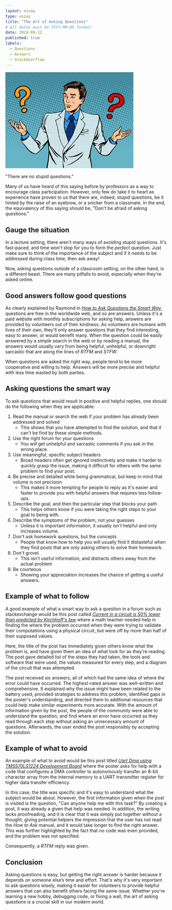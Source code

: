 ```yaml
---
layout: essay
type: essay
title: "The Art of Asking Questions"
# All dates must be YYYY-MM-DD format!
date: 2024-09-12
published: true
labels:
  - Questions
  - Answers
  - StackOverflow
---
```


<img width="400px" class="rounded float-start pe-4" src="../img/smart-questions/question.jpg">

"There are no stupid questions."

Many of us have heard of this saying before by professors as a way to encourage class participation. However, only few do take it to heart as experience have proven to us that there are, indeed, stupid questions, be it hinted by the raise of an eyebrow, or a snicker from a classmate. In the end, the equivalency of this saying should be, "Don't be afraid of asking questions."

## Gauge the situation

In a lecture setting, there aren't many ways of avoiding stupid questions. It's fast-paced, and time won't stop for you to form the _perfect_ question. Just make sure to think of the importance of the subject and if it needs to be addressed during class time, then ask away!

Now, asking questions outside of a classroom setting, on the other hand, is a different beast. There are many pitfalls to avoid, especially when they're asked online.

## Good answers follow good questions

As clearly explained by Raymond in [_How to Ask Questions the Smart Way_](http://www.catb.org/esr/faqs/smart-questions.html#asking), questions are free in the worldwide web, and so are answers. Unless it's a paid website with monthly subscriptions for asking help, answers are provided by volunteers out of their kindness. As volunteers are humans with lives of their own, they'll only answer questions that they find interesting, easy to answer, or would benefit many. When the question could be easily answered by a simple search in the web or by reading a manual, the answers would usually vary from being helpful, unhelpful, or downright sarcastic that are along the lines of _RTFM_ and _STFW_.

When questions are asked the right way, people tend to be more cooperative and willing to help. Answers will be more precise and helpful with less time wasted by both parties.

## Asking questions the smart way

To ask questions that would result in positive and helpful replies, one should do the following when they are applicable:

1. Read the manual or search the web if your problem has already been addressed and solved
   - This shows that you have attempted to find the solution, and that it can't be find by these simple methods.
2. Use the right forum for your questions
   - You _will_ get unhelpful and sarcastic comments if you ask in the wrong place.
3. Use meaningful, specific subject headers
   - Broad headers often get ignored instinctively and make it harder to quickly grasp the issue, making it difficult for others with the same problem to find your post.
4. Be precise and detailed while being grammatical, but keep in mind that volume is not precision
   - This makes it more tempting for people to reply as it's easier and faster to provide you with helpful answers that requires less follow-ups.
5. Describe the goal, and then the particular step that blocks your path
   - This helps others know if you were taking the right steps to your goal to being with.
6. Describe the symptoms of the problem, not your guesses
   - Unless it is important information, it usually isn't helpful and only increases volume.
7. Don't ask homework questions, but the concepts
   - People that know how to help you will usually find it distasteful when they find posts that are only asking others to solve their homework.
8. Don't grovel
   - This isn't useful information, and distracts others away from the actual problem
9. Be courteous
   - Showing your appreciation increases the chance of getting a useful answers.

## Example of what to follow

A good example of what a smart way to ask a question in a forum such as stackexchange would be this post called [_Current in a circuit is 50% lower than predicted by Kirchhoff's law_](https://electronics.stackexchange.com/questions/724409/current-in-a-circuit-is-50-lower-than-predicted-by-kirchhoffs-law) where a math teacher needed help in finding the where the problem occurred when they were trying to validate their computations using a physical circuit, but were off by more than half of their supposed values.

Here, the title of the post has immediately given others know what the problem is, and have given them an idea of what look for as they're reading. The post gave detailed list of the steps they had taken, the tools and software that were used, the values measured for every step, and a diagram of the circuit that was attempted.

The post received six answers, all of which had the same idea of where the error could have occurred. The highest-rated answer was well-written and comprehensive. It explained why the issue might have been related to the battery used, provided strategies to address this problem, identified gaps in the poster's understanding, and directed them to additional resources that could help make similar experiments more accurate. With the amount of information given by the post, the people of the community were able to understand the question, and find where an error have occurred as they read through each step without asking an unnecessary amount of questions. Afterwards, the user ended the post responsibly by accepting the solution.

## Example of what to avoid

An example of what to avoid would be this post titled [_Uart Dma using TMS570LS1224 Development Board_](https://stackoverflow.com/questions/78973627/uart-dma-using-tms570ls1224-development-board) where the poster asks for help with a code that configures a DMA controller to autonomously transfer an 8-bit character array from the internal memory to a UART transmitter register for higher data transfer efficiency.

In this case, the title was specific and it's easy to understand what the subject would be about. However, the first information given when the post is visited is the question, "Can anyone help me with this task?" By creating a post, it was already a given that help was needed. In addition, the writing lacks proofreading, and it is clear that it was simply put together without a thought, giving potential helpers the impression that the user has not read the _How to Ask_ manual, and it would take longer to find the right answer. This was further highlighted by the fact that no code was even provided, and the problem was not specified.

Consequently, a _RTFM_ reply was given.

## Conclusion

Asking questions is easy, but getting the right answer is harder because it depends on someone else’s time and effort. That's why it's very important to ask questions wisely, making it easier for volunteers to provide helpful answers that can also benefit others facing the same issue. Whether you're learning a new hobby, debugging code, or fixing a wall, the art of asking questions is a crucial skill in our modern world.

